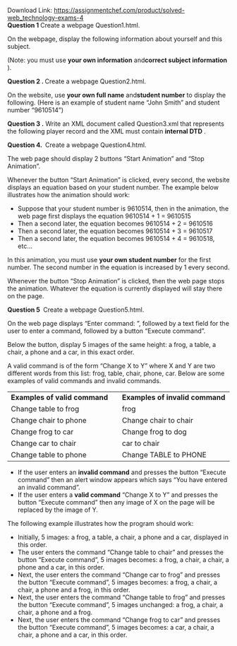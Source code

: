 Download Link: https://assignmentchef.com/product/solved-web_technology-exams-4
<br>
<strong>Question 1 </strong>​​Create a webpage Question1.html.

On the webpage, display the following information about yourself and this subject.

(Note: you must use ​<strong>your own information</strong>​ and ​<strong>correct subject information</strong>​).

<strong>Question 2 </strong>​​<strong>. </strong>​Create a webpage Question2.html.

On the website, use ​<strong>your own full name</strong>​ and ​<strong>student number</strong>​ to display the following. (Here is an example of student name “John Smith” and student number “9610514”)

<strong>    </strong>

<strong>Question 3 </strong><strong>.</strong>​ Write​ an XML document called Question3.xml that represents the following player record and the XML must contain <strong>internal DTD</strong>​ .​

<strong>          </strong>

<strong>Question 4</strong><strong>. </strong>​ Create a webpage Question4.html.​

The web page should display 2 buttons “Start Animation” and “Stop Animation”.




Whenever the button “Start Animation” is clicked, every second, the website displays an equation based on your student number. The example below illustrates how the animation should work:

<ul>

 <li>Suppose that your student number is 9610514, then in the animation, the web page first displays the equation 9610514 + 1 = 9610515</li>

 <li>Then a second later, the equation becomes 9610514 + 2 = 9610516</li>

 <li>Then a second later, the equation becomes 9610514 + 3 = 9610517</li>

 <li>Then a second later, the equation becomes 9610514 + 4 = 9610518, etc…</li>

</ul>




In this animation, you must use <strong>your</strong>​<strong> own student number</strong> for the first number. The second number in the equation is increased by 1 every second.




Whenever the button “Stop Animation” is clicked, then the web page stops the animation. Whatever the equation is currently displayed will stay there on the page.<strong>        </strong>

<strong>Question 5 </strong><strong> </strong>​ Create a webpage Question5.html.​

On the web page displays “Enter command: ”, followed by a text field for the user to enter a command, followed by a button “Execute command”.

Below the button, display 5 images of the same height: a frog, a table, a chair, a phone and a car, in this exact order.




A valid command is of the form “Change X to Y” where X and Y are two different words from this list: frog, table, chair, phone, car.  Below are some examples of valid commands and invalid commands.




<table width="624">

 <tbody>

  <tr>

   <td width="312"><strong>Examples of valid command </strong></td>

   <td width="312"><strong>Examples of invalid command </strong></td>

  </tr>

  <tr>

   <td width="312">Change table to frog</td>

   <td width="312">frog</td>

  </tr>

  <tr>

   <td width="312">Change chair to phone</td>

   <td width="312">Change chair to chair</td>

  </tr>

  <tr>

   <td width="312">Change frog to car</td>

   <td width="312">Change frog to dog</td>

  </tr>

  <tr>

   <td width="312">Change car to chair</td>

   <td width="312">car to chair</td>

  </tr>

  <tr>

   <td width="312">Change table to phone</td>

   <td width="312">Change TABLE to PHONE</td>

  </tr>

 </tbody>

</table>




<ul>

 <li>If the user enters an <strong>invalid</strong>​<strong> command</strong> and presses the button “Execute command” then an alert window appears which says “You have entered an invalid command”.</li>

 <li>If the user enters a <strong>valid</strong>​<strong> command</strong> “Change X to Y” and presses the button “Execute command” then any image of X on the page will be replaced by the image of Y.</li>

</ul>

<strong> </strong>

The following example illustrates how the program should work:

<ul>

 <li>Initially, 5 images: a frog, a table, a chair, a phone and a car, displayed in this order.</li>

 <li>The user enters the command “Change table to chair” and presses the button “Execute command”, 5 images becomes: a frog, a chair, a chair, a phone and a car, in this order.</li>

 <li>Next, the user enters the command “Change car to frog” and presses the button “Execute command”, 5 images becomes: a frog, a chair, a chair, a phone and a frog, in this order.</li>

 <li>Next, the user enters the command “Change table to frog” and presses the button “Execute command”, 5 images unchanged: a frog, a chair, a chair, a phone and a frog.</li>

 <li>Next, the user enters the command “Change frog to car” and presses the button “Execute command”, 5 images becomes: a car, a chair, a chair, a phone and a car, in this order.</li>

</ul>





